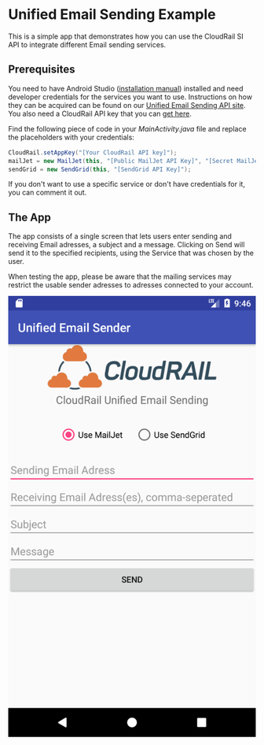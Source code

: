 # Unified Email Sending Example
This is a simple app that demonstrates how you can use the CloudRail SI API to integrate different Email sending services.
## Prerequisites
You need to have Android Studio ([installation manual](https://developer.android.com/studio/install.html)) installed and need developer credentials for the services you want to use. Instructions on how they can be acquired can be found on our [Unified Email Sending API site](https://cloudrail.com/integrations/interfaces/Email;serviceIds=SendGrid%2CMailJet). You also need a CloudRail API key that you can [get here](https://cloudrail.com/signup).

Find the following piece of code in your *MainActivity.java* file and replace the placeholders with your credentials:

```java
CloudRail.setAppKey("[Your CloudRail API key]");
mailJet = new MailJet(this, "[Public MailJet API Key]", "[Secret MailJet API Key]");
sendGrid = new SendGrid(this, "[SendGrid API Key]");
```
If you don't want to use a specific service or don't have credentials for it, you can comment it out.


## The App
The app consists of a single screen that lets users enter sending and receiving Email adresses, a subject and a message. Clicking on Send will send it to the specified recipients, using the Service that was chosen by the user.

When testing the app, please be aware that the mailing services may restrict the usable sender adresses to adresses connected to your account.

![screenshot1](https://github.com/CloudRail/cloudrail.github.io/raw/master/img/android_demo_email.png)
